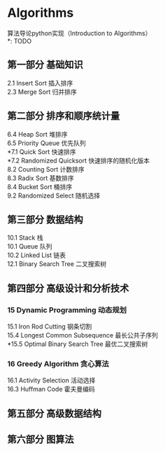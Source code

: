 # Algorithms
算法导论python实现（Introduction to Algorithms）  
*: TODO
## 第一部分 基础知识
2.1 Insert Sort 插入排序  
2.3 Merge Sort 归并排序  
## 第二部分 排序和顺序统计量
6.4 Heap Sort 堆排序  
6.5 Priority Queue 优先队列  
*7.1 Quick Sort 快速排序  
*7.2 Randomized Quicksort 快速排序的随机化版本  
8.2 Counting Sort 计数排序  
8.3 Radix Sort 基数排序  
8.4 Bucket Sort 桶排序  
9.2 Randomized Select 随机选择  
## 第三部分 数据结构
10.1 Stack 栈  
10.1 Queue 队列  
10.2 Linked List 链表  
12.1 Binary Search Tree 二叉搜索树  
## 第四部分 高级设计和分析技术
### 15 Dynamic Programming 动态规划
15.1 Iron Rod Cutting 钢条切割  
15.4 Longest Common Subsequence 最长公共子序列  
*15.5 Optimal Binary Search Tree 最优二叉搜索树  

### 16 Greedy Algorithm 贪心算法
16.1 Activity Selection 活动选择  
16.3 Huffman Code 霍夫曼编码

## 第五部分 高级数据结构
## 第六部分 图算法

